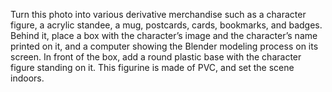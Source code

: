 Turn this photo into various derivative merchandise such as a character figure, a acrylic standee, a mug, postcards, cards, bookmarks, and badges. Behind it, place a box with the character’s image and the character’s name printed on it, and a computer showing the Blender modeling process on its screen. In front of the box, add a round plastic base with the character figure standing on it. This figurine is made of PVC, and set the scene indoors.